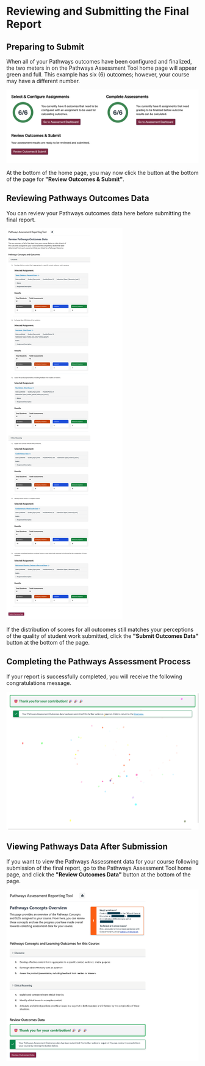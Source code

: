 # Reviewing and Submitting the Final Report

## Preparing to Submit

When all of your Pathways outcomes have been configured and finalized, the two meters in on the Pathways Assessment Tool home page will appear green and full. This example has six (6) outcomes; however, your course may have a different number.

![All Outcomes Complete](/_media/allcomplete.png "All Outcomes Complete")

At the bottom of the home page, you may now click the button at the bottom of the page for **"Review Outcomes & Submit"**.

## Reviewing Pathways Outcomes Data

You can review your Pathways outcomes data here before submitting the final report.

![Reviewing Pathways Outcomes Data](/_media/readytosubmit.png ':size=50% Review Pathways Outcomes Data')

If the distribution of scores for all outcomes still matches your perceptions of the quality of student work submitted, click the **"Submit Outcomes Data"** button at the bottom of the page.

## Completing the Pathways Assessment Process

If your report is successfully completed, you will receive the following congratulations message.

![Congratulations!](/_media/celebration.png "Congratulations")

## Viewing Pathways Data After Submission

If you want to view the Pathways Assessment data for your course following submission of the final report, go to the Pathways Assessment Tool home page, and click the **"Review Outcomes Data"** button at the bottom of the page.

![Review Outcomes Data After Submission](/_media/viewaftersubmission.png "Review Outcomes Data After Submission")